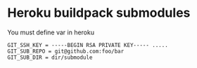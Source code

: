 # Heroku buildpack submodules

You must define var in heroku

```
GIT_SSH_KEY = -----BEGIN RSA PRIVATE KEY----- .....
GIT_SUB_REPO = git@github.com:foo/bar
GIT_SUB_DIR = dir/submodule
```
